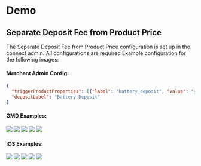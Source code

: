 # Demo

## Separate Deposit Fee from Product Price
The Separate Deposit Fee from Product Price configuration is set up in the connect admin. All configurations are required Example configuration for the following images: 

#### Merchant Admin Config:
```json
{
  "triggerProductProperties": [{"label": "battery_deposit", "value": "yes", "depositAmount": 7.99}],
  "depositLabel": "Battery Deposit"
}
```

#### GMD Examples:
![](productDetailGMD.png)
![](productListGMD.png)
![](siiderGMD.png)
![](favoritesGMD.png)
![](cartGMD.png)

#### iOS Examples:
![](productDetailIos.png)
![](productListIos.png)
![](siiderIos.png)
![](favoritesIos.png)
![](cartIos.png)

